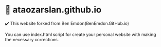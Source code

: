 # 📕 ataozarslan.github.io
✔️ This website forked from Ben Emdon(BenEmdon.GitHub.io)

You can use index.html script for create your personal website with making the necessary corrections.
